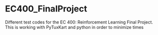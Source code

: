 # EC400_FinalProject
Different test codes for the EC 400: Reinforcement Learning Final Project. This is working with PyTuxKart and python in order to minimize times
